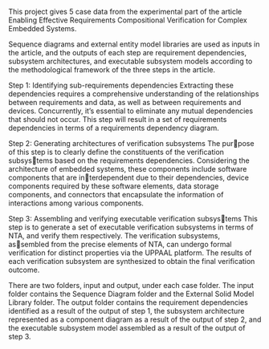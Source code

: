 
This project gives 5 case data from the experimental part of the article Enabling Effective Requirements Compositional Verification for Complex Embedded Systems.

Sequence diagrams and external entity model libraries are used as inputs in the article, and the outputs of each step are requirement dependencies, subsystem architectures, and executable subsystem models according to the methodological framework of the three steps in the article.

Step 1: Identifying sub-requirements dependencies Extracting these dependencies requires a comprehensive understanding of the relationships between requirements and data, as well as between requirements and devices. Concurrently, it’s essential to eliminate any mutual dependencies that should not occur. This step will result in a set of requirements dependencies in terms
of a requirements dependency diagram.

Step 2: Generating architectures of verification subsystems The purpose of this step is to clearly define the constituents of the verification subsystems based on the requirements dependencies. Considering the architecture of embedded systems, these components include software components that are interdependent due to their dependencies, device components required by these
software elements, data storage components, and connectors that encapsulate the information of interactions among various components.

Step 3: Assembling and verifying executable verification subsystems This step is to generate a set of executable verification subsystems in terms of NTA, and verify them respectively. The verification subsystems, assembled from the precise elements of NTA, can undergo formal verification for distinct properties via the UPPAAL platform. The results of each verification
subsystem are synthesized to obtain the final verification outcome.

There are two folders, input and output, under each case folder. The input folder contains the Sequence Diagram folder and the External Solid Model Library folder. The output folder contains the requirement dependencies identified as a result of the output of step 1, the subsystem architecture represented as a component diagram as a result of the output of step 2, and the executable subsystem model assembled as a result of the output of step 3.



